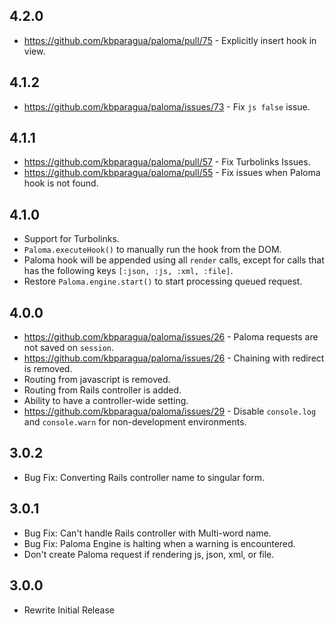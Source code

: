 ## 4.2.0
* https://github.com/kbparagua/paloma/pull/75 - Explicitly insert hook in view.

## 4.1.2
* https://github.com/kbparagua/paloma/issues/73 - Fix `js false` issue.

## 4.1.1
* https://github.com/kbparagua/paloma/pull/57 - Fix Turbolinks Issues.
* https://github.com/kbparagua/paloma/pull/55 - Fix issues when Paloma hook is not found.

## 4.1.0
* Support for Turbolinks.
* `Paloma.executeHook()` to manually run the hook from the DOM.
* Paloma hook will be appended using all `render` calls, except for calls that has the following keys `[:json, :js, :xml, :file]`.
* Restore `Paloma.engine.start()` to start processing queued request.


## 4.0.0
* https://github.com/kbparagua/paloma/issues/26 - Paloma requests are not saved on `session`.
* https://github.com/kbparagua/paloma/issues/26 - Chaining with redirect is removed.
* Routing from javascript is removed.
* Routing from Rails controller is added.
* Ability to have a controller-wide setting.
* https://github.com/kbparagua/paloma/issues/29 - Disable `console.log` and `console.warn` for non-development environments.


## 3.0.2
* Bug Fix: Converting Rails controller name to singular form.


## 3.0.1
* Bug Fix: Can't handle Rails controller with Multi-word name.
* Bug Fix: Paloma Engine is halting when a warning is encountered.
* Don't create Paloma request if rendering js, json, xml, or file.


## 3.0.0
* Rewrite Initial Release
